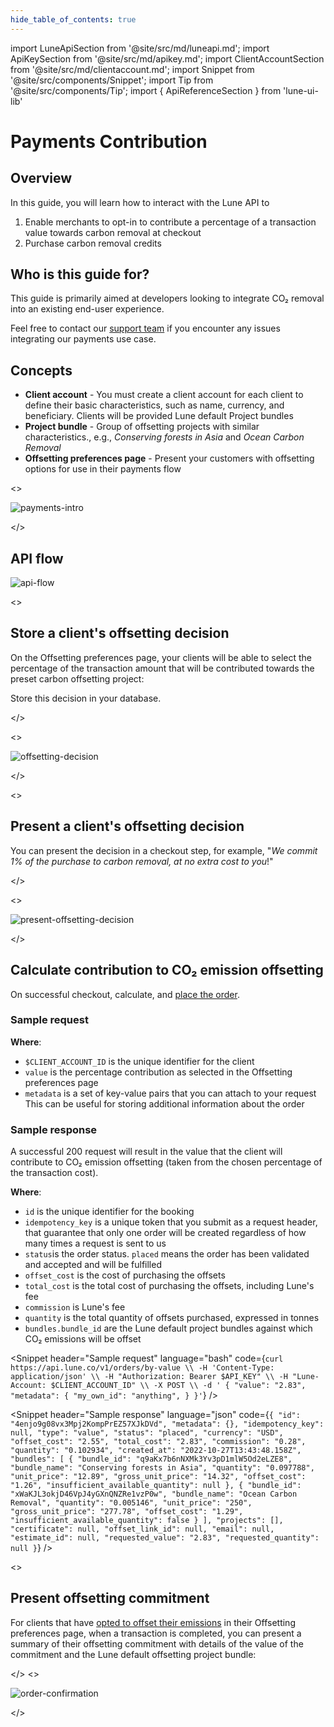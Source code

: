 ```yaml
---
hide_table_of_contents: true
---
```


import LuneApiSection from '@site/src/md/luneapi.md';
import ApiKeySection from '@site/src/md/apikey.md';
import ClientAccountSection from '@site/src/md/clientaccount.md';
import Snippet  from '@site/src/components/Snippet';
import Tip from '@site/src/components/Tip';
import { ApiReferenceSection } from 'lune-ui-lib'

# Payments Contribution

<div className="sections">

<ApiReferenceSection>
<div className="paragraphSections">

<div>

<LuneApiSection />

</div>
<div>

## Overview

In this guide, you will learn how to interact with the Lune API to

1. Enable merchants to opt-in to contribute a percentage of a transaction value towards carbon removal at checkout
2. Purchase carbon removal credits

</div>
<div>

## Who is this guide for?

This guide is primarily aimed at developers looking
to integrate CO₂ removal into an existing end-user experience.

Feel free to contact our [support team](mailto:support@lune.com) if you encounter any issues integrating our payments use case.

</div>
<div>

## Concepts

- **Client account** - You must create a client account for each client to define their basic characteristics, such as name, currency, and beneficiary.  Clients will be provided Lune default Project bundles
- **Project bundle** - Group of offsetting projects with similar characteristics., e.g., _Conserving forests in Asia_ and _Ocean Carbon Removal_
- **Offsetting preferences page** - Present your customers with offsetting options for use in their payments flow

</div>
</div>
<>

![payments-intro](/img/payments-checkout.png)

</>
</ApiReferenceSection>

<div>

## API flow

![api-flow](/img/payments-apiflow.png)

</div>


<ApiKeySection />

<ClientAccountSection />

<ApiReferenceSection>

<>

## Store a client's offsetting decision

On the Offsetting preferences page, your clients will be able to select the percentage of the transaction amount that will be contributed towards the preset carbon offsetting project:

<Tip>

Store this decision in your database.

</Tip>

</>

<>

![offsetting-decision](/img/payments-offsettingdecision.png)

</>

</ApiReferenceSection>

<ApiReferenceSection>

<>

## Present a client's offsetting decision

You can present the decision in a checkout step, for example, "_We commit 1% of the purchase to carbon removal, at no extra cost to you_!"

</>

<>

![present-offsetting-decision](/img/payments-checkout.png)

</>


</ApiReferenceSection>

<ApiReferenceSection>

<div className="paragraphSections">

<div>

## Calculate contribution to CO₂ emission offsetting

On successful checkout, calculate, and [place the order](/resources/orders/create-order-by-value).


</div>
<div>

### Sample request

**Where**:

- `$CLIENT_ACCOUNT_ID` is the unique identifier for the client
- `value` is the percentage contribution as selected in the Offsetting preferences page
- `metadata` is a set of key-value pairs that you can attach to your request This can be useful for storing additional information about the order

</div>
<div>

### Sample response

A successful 200 request will result in the value that the client will contribute to CO₂ emission offsetting (taken from the chosen percentage of the transaction cost).


**Where**:

- `id` is the unique identifier for the booking
- `idempotency_key` is a unique token that you submit as a request header, that guarantee that only one order will be created regardless of how many times a request is sent to us
- `status`is the order status.  `placed` means the order has been validated and accepted and will be fulfilled
- `offset_cost` is the cost of purchasing the offsets
- `total_cost` is the total cost of purchasing the offsets, including Lune's fee
- `commission` is Lune's fee
- `quantity` is the total quantity of offsets purchased, expressed in tonnes
- `bundles.bundle_id` are the Lune default project bundles against which CO₂ emissions will be offset

</div>

</div>

<div className="miniSections">

<Snippet
    header="Sample request"
    language="bash"
    code={`curl https://api.lune.co/v1/orders/by-value \\
  -H 'Content-Type: application/json' \\
  -H "Authorization: Bearer $API_KEY" \\
  -H "Lune-Account: $CLIENT_ACCOUNT_ID" \\
  -X POST \\
  -d '
    {
      "value": "2.83",
      "metadata": {
        "my_own_id": "anything",
      }
    }'`} />

<Snippet
    header="Sample response"
    language="json"
    code={`{
  "id": "4enjo9g08vx3Mpj2KompPrEZ57XJkDVd",
  "metadata": {},
  "idempotency_key": null,
  "type": "value",
  "status": "placed",
  "currency": "USD",
  "offset_cost": "2.55",
  "total_cost": "2.83",
  "commission": "0.28",
  "quantity": "0.102934",
  "created_at": "2022-10-27T13:43:48.158Z",
  "bundles": [
    {
      "bundle_id": "q9aKx7b6nNXMk3Yv3pD1mlW5Od2eLZE8",
      "bundle_name": "Conserving forests in Asia",
      "quantity": "0.097788",
      "unit_price": "12.89",
      "gross_unit_price": "14.32",
      "offset_cost": "1.26",
      "insufficient_available_quantity": null
    },
    {
      "bundle_id": "xWaKJL3okjD46VpJ4yGXnQNZRe1vzP0w",
      "bundle_name": "Ocean Carbon Removal",
      "quantity": "0.005146",
      "unit_price": "250",
      "gross_unit_price": "277.78",
      "offset_cost": "1.29",
      "insufficient_available_quantity": false
    }
  ],
  "projects": [],
  "certificate": null,
  "offset_link_id": null,
  "email": null,
  "estimate_id": null,
  "requested_value": "2.83",
  "requested_quantity": null
}`} />

</div>

</ApiReferenceSection>

<ApiReferenceSection>

<>

## Present offsetting commitment

For clients that have [opted to offset their emissions](#store-a-clients-offsetting-decision) in their Offsetting preferences page, when a transaction is completed, you can present a summary of their offsetting commitment with details of the value of the commitment and the Lune default offsetting project bundle:

</>
<>

![order-confirmation](/img/payments-order-confirmation.png)

</>

</ApiReferenceSection>

</div>
